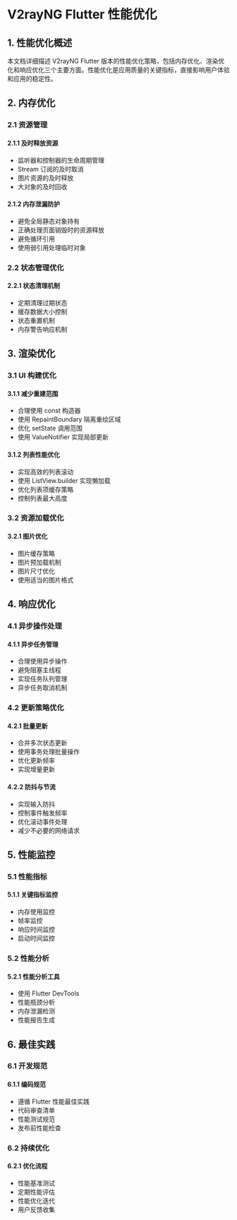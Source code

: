 # V2rayNG Flutter 性能优化

## 1. 性能优化概述

本文档详细描述 V2rayNG Flutter 版本的性能优化策略，包括内存优化、渲染优化和响应优化三个主要方面。性能优化是应用质量的关键指标，直接影响用户体验和应用的稳定性。

## 2. 内存优化

### 2.1 资源管理

#### 2.1.1 及时释放资源
- 监听器和控制器的生命周期管理
- Stream 订阅的及时取消
- 图片资源的及时释放
- 大对象的及时回收

#### 2.1.2 内存泄漏防护
- 避免全局静态对象持有
- 正确处理页面销毁时的资源释放
- 避免循环引用
- 使用弱引用处理临时对象

### 2.2 状态管理优化

#### 2.2.1 状态清理机制
- 定期清理过期状态
- 缓存数据大小控制
- 状态重置机制
- 内存警告响应机制

## 3. 渲染优化

### 3.1 UI 构建优化

#### 3.1.1 减少重建范围
- 合理使用 const 构造器
- 使用 RepaintBoundary 隔离重绘区域
- 优化 setState 调用范围
- 使用 ValueNotifier 实现局部更新

#### 3.1.2 列表性能优化
- 实现高效的列表滚动
- 使用 ListView.builder 实现懒加载
- 优化列表项缓存策略
- 控制列表最大高度

### 3.2 资源加载优化

#### 3.2.1 图片优化
- 图片缓存策略
- 图片预加载机制
- 图片尺寸优化
- 使用适当的图片格式

## 4. 响应优化

### 4.1 异步操作处理

#### 4.1.1 异步任务管理
- 合理使用异步操作
- 避免阻塞主线程
- 实现任务队列管理
- 异步任务取消机制

### 4.2 更新策略优化

#### 4.2.1 批量更新
- 合并多次状态更新
- 使用事务处理批量操作
- 优化更新频率
- 实现增量更新

#### 4.2.2 防抖与节流
- 实现输入防抖
- 控制事件触发频率
- 优化滚动事件处理
- 减少不必要的网络请求

## 5. 性能监控

### 5.1 性能指标

#### 5.1.1 关键指标监控
- 内存使用监控
- 帧率监控
- 响应时间监控
- 启动时间监控

### 5.2 性能分析

#### 5.2.1 性能分析工具
- 使用 Flutter DevTools
- 性能瓶颈分析
- 内存泄漏检测
- 性能报告生成

## 6. 最佳实践

### 6.1 开发规范

#### 6.1.1 编码规范
- 遵循 Flutter 性能最佳实践
- 代码审查清单
- 性能测试规范
- 发布前性能检查

### 6.2 持续优化

#### 6.2.1 优化流程
- 性能基准测试
- 定期性能评估
- 性能优化迭代
- 用户反馈收集